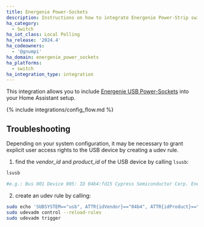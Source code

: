 ```yaml
---
title: Energenie Power-Sockets
description: Instructions on how to integrate Energenie Power-Strip switches into Home Assistant.
ha_category:
  - Switch
ha_iot_class: Local Polling
ha_release: '2024.4'
ha_codeowners:
  - '@gnumpi'
ha_domain: energenie_power_sockets
ha_platforms:
  - switch
ha_integration_type: integration
---
```


This integration allows you to include [Energenie USB Power-Sockets](https://energenie.com/item.aspx?id=7556&lang=de) into your Home Assistant setup.

{% include integrations/config_flow.md %}

## Troubleshooting

Depending on your system configuration, it may be necessary to grant explicit user access rights to the USB device by creating a udev rule.

1. find the *vendor_id* and *product_id* of the USB device by calling `lsusb`:

```bash
lsusb

#e.g.: Bus 001 Device 005: ID 04b4:fd15 Cypress Semiconductor Corp. Energenie EG-PMS2
```

2. create an udev rule by calling:

```bash
sudo echo 'SUBSYSTEM=="usb", ATTR{idVendor}=="04b4", ATTR{idProduct}=="fd15", MODE="0666"' > /lib/udev/rules.d/60-energenie-usb.rules
sudo udevadm control --reload-rules
sudo udevadm trigger
```
